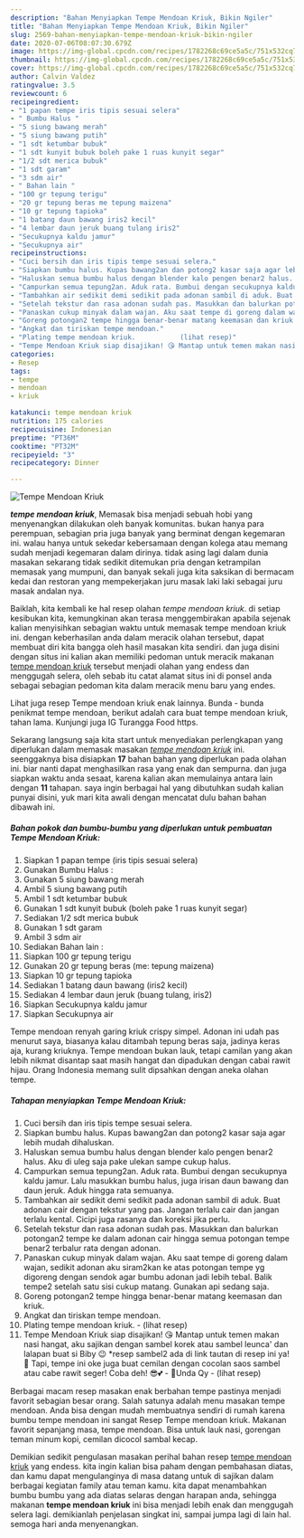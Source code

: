 ```yaml
---
description: "Bahan Menyiapkan Tempe Mendoan Kriuk, Bikin Ngiler"
title: "Bahan Menyiapkan Tempe Mendoan Kriuk, Bikin Ngiler"
slug: 2569-bahan-menyiapkan-tempe-mendoan-kriuk-bikin-ngiler
date: 2020-07-06T08:07:30.679Z
image: https://img-global.cpcdn.com/recipes/1782268c69ce5a5c/751x532cq70/tempe-mendoan-kriuk-foto-resep-utama.jpg
thumbnail: https://img-global.cpcdn.com/recipes/1782268c69ce5a5c/751x532cq70/tempe-mendoan-kriuk-foto-resep-utama.jpg
cover: https://img-global.cpcdn.com/recipes/1782268c69ce5a5c/751x532cq70/tempe-mendoan-kriuk-foto-resep-utama.jpg
author: Calvin Valdez
ratingvalue: 3.5
reviewcount: 6
recipeingredient:
- "1 papan tempe iris tipis sesuai selera"
- " Bumbu Halus "
- "5 siung bawang merah"
- "5 siung bawang putih"
- "1 sdt ketumbar bubuk"
- "1 sdt kunyit bubuk boleh pake 1 ruas kunyit segar"
- "1/2 sdt merica bubuk"
- "1 sdt garam"
- "3 sdm air"
- " Bahan lain "
- "100 gr tepung terigu"
- "20 gr tepung beras me tepung maizena"
- "10 gr tepung tapioka"
- "1 batang daun bawang iris2 kecil"
- "4 lembar daun jeruk buang tulang iris2"
- "Secukupnya kaldu jamur"
- "Secukupnya air"
recipeinstructions:
- "Cuci bersih dan iris tipis tempe sesuai selera."
- "Siapkan bumbu halus. Kupas bawang2an dan potong2 kasar saja agar lebih mudah dihaluskan."
- "Haluskan semua bumbu halus dengan blender kalo pengen benar2 halus. Aku di uleg saja pake ulekan sampe cukup halus."
- "Campurkan semua tepung2an. Aduk rata. Bumbui dengan secukupnya kaldu jamur. Lalu masukkan bumbu halus, juga irisan daun bawang dan daun jeruk. Aduk hingga rata semuanya."
- "Tambahkan air sedikit demi sedikit pada adonan sambil di aduk. Buat adonan cair dengan tekstur yang pas. Jangan terlalu cair dan jangan terlalu kental. Cicipi juga rasanya dan koreksi jika perlu."
- "Setelah tekstur dan rasa adonan sudah pas. Masukkan dan balurkan potongan2 tempe ke dalam adonan cair hingga semua potongan tempe benar2 terbalur rata dengan adonan."
- "Panaskan cukup minyak dalam wajan. Aku saat tempe di goreng dalam wajan, sedikit adonan aku siram2kan ke atas potongan tempe yg digoreng dengan sendok agar bumbu adonan jadi lebih tebal. Balik tempe2 setelah satu sisi cukup matang. Gunakan api sedang saja."
- "Goreng potongan2 tempe hingga benar-benar matang keemasan dan kriuk."
- "Angkat dan tiriskan tempe mendoan."
- "Plating tempe mendoan kriuk.           (lihat resep)"
- "Tempe Mendoan Kriuk siap disajikan! 😘 Mantap untuk temen makan nasi hangat, aku sajikan dengan sambel korek atau sambel leunca&#39; dan lalapan buat si Biby 😉 *resep sambel2 ada di link tautan di resep ini ya! 🙂 Tapi, tempe ini oke juga buat cemilan dengan cocolan saos sambel atau cabe rawit seger! Coba deh! 😎💕 - 🌻Unda Qy           (lihat resep)"
categories:
- Resep
tags:
- tempe
- mendoan
- kriuk

katakunci: tempe mendoan kriuk 
nutrition: 175 calories
recipecuisine: Indonesian
preptime: "PT36M"
cooktime: "PT32M"
recipeyield: "3"
recipecategory: Dinner

---
```



![Tempe Mendoan Kriuk](https://img-global.cpcdn.com/recipes/1782268c69ce5a5c/751x532cq70/tempe-mendoan-kriuk-foto-resep-utama.jpg)

<b><i>tempe mendoan kriuk</i></b>, Memasak bisa menjadi sebuah hobi yang menyenangkan dilakukan oleh banyak komunitas. bukan hanya para perempuan, sebagian pria juga banyak yang berminat dengan kegemaran ini. walau hanya untuk sekedar kebersamaan dengan kolega atau memang sudah menjadi kegemaran dalam dirinya. tidak asing lagi dalam dunia masakan sekarang tidak sedikit ditemukan pria dengan ketrampilan memasak yang mumpuni, dan banyak sekali juga kita saksikan di bermacam kedai dan restoran yang mempekerjakan juru masak laki laki sebagai juru masak andalan nya.

Baiklah, kita kembali ke hal resep olahan <i>tempe mendoan kriuk</i>. di setiap kesibukan kita, kemungkinan akan terasa menggembirakan apabila sejenak kalian menyisihkan sebagian waktu untuk memasak tempe mendoan kriuk ini. dengan keberhasilan anda dalam meracik olahan tersebut, dapat membuat diri kita bangga oleh hasil masakan kita sendiri. dan juga disini dengan situs ini kalian akan memiliki pedoman untuk meracik makanan <u>tempe mendoan kriuk</u> tersebut menjadi olahan yang endess dan menggugah selera, oleh sebab itu catat alamat situs ini di ponsel anda sebagai sebagian pedoman kita dalam meracik menu baru yang endes.

Lihat juga resep Tempe mendoan kriuk enak lainnya. Bunda - bunda penikmat tempe mendoan, berikut adalah cara buat tempe mendoan kriuk, tahan lama. Kunjungi juga IG Turangga Food https.


Sekarang langsung saja kita start untuk menyediakan perlengkapan yang diperlukan dalam memasak masakan <u><i>tempe mendoan kriuk</i></u> ini. seenggaknya bisa disiapkan <b>17</b> bahan bahan yang diperlukan pada olahan ini. biar nanti dapat menghasilkan rasa yang enak dan sempurna. dan juga siapkan waktu anda sesaat, karena kalian akan memulainya antara lain dengan <b>11</b> tahapan. saya ingin berbagai hal yang dibutuhkan sudah kalian punyai disini, yuk mari kita awali dengan mencatat dulu bahan bahan dibawah ini.

<!--inarticleads1-->

##### Bahan pokok dan bumbu-bumbu yang diperlukan untuk pembuatan Tempe Mendoan Kriuk:

1. Siapkan 1 papan tempe (iris tipis sesuai selera)
1. Gunakan  Bumbu Halus :
1. Gunakan 5 siung bawang merah
1. Ambil 5 siung bawang putih
1. Ambil 1 sdt ketumbar bubuk
1. Gunakan 1 sdt kunyit bubuk (boleh pake 1 ruas kunyit segar)
1. Sediakan 1/2 sdt merica bubuk
1. Gunakan 1 sdt garam
1. Ambil 3 sdm air
1. Sediakan  Bahan lain :
1. Siapkan 100 gr tepung terigu
1. Gunakan 20 gr tepung beras (me: tepung maizena)
1. Siapkan 10 gr tepung tapioka
1. Sediakan 1 batang daun bawang (iris2 kecil)
1. Sediakan 4 lembar daun jeruk (buang tulang, iris2)
1. Siapkan Secukupnya kaldu jamur
1. Siapkan Secukupnya air


Tempe mendoan renyah garing kriuk crispy simpel. Adonan ini udah pas menurut saya, biasanya kalau ditambah tepung beras saja, jadinya keras aja, kurang kriuknya. Tempe mendoan bukan lauk, tetapi camilan yang akan lebih nikmat disantap saat masih hangat dan dipadukan dengan cabai rawit hijau. Orang Indonesia memang sulit dipsahkan dengan aneka olahan tempe. 

<!--inarticleads2-->

##### Tahapan menyiapkan Tempe Mendoan Kriuk:

1. Cuci bersih dan iris tipis tempe sesuai selera.
1. Siapkan bumbu halus. Kupas bawang2an dan potong2 kasar saja agar lebih mudah dihaluskan.
1. Haluskan semua bumbu halus dengan blender kalo pengen benar2 halus. Aku di uleg saja pake ulekan sampe cukup halus.
1. Campurkan semua tepung2an. Aduk rata. Bumbui dengan secukupnya kaldu jamur. Lalu masukkan bumbu halus, juga irisan daun bawang dan daun jeruk. Aduk hingga rata semuanya.
1. Tambahkan air sedikit demi sedikit pada adonan sambil di aduk. Buat adonan cair dengan tekstur yang pas. Jangan terlalu cair dan jangan terlalu kental. Cicipi juga rasanya dan koreksi jika perlu.
1. Setelah tekstur dan rasa adonan sudah pas. Masukkan dan balurkan potongan2 tempe ke dalam adonan cair hingga semua potongan tempe benar2 terbalur rata dengan adonan.
1. Panaskan cukup minyak dalam wajan. Aku saat tempe di goreng dalam wajan, sedikit adonan aku siram2kan ke atas potongan tempe yg digoreng dengan sendok agar bumbu adonan jadi lebih tebal. Balik tempe2 setelah satu sisi cukup matang. Gunakan api sedang saja.
1. Goreng potongan2 tempe hingga benar-benar matang keemasan dan kriuk.
1. Angkat dan tiriskan tempe mendoan.
1. Plating tempe mendoan kriuk. -           (lihat resep)
1. Tempe Mendoan Kriuk siap disajikan! 😘 Mantap untuk temen makan nasi hangat, aku sajikan dengan sambel korek atau sambel leunca&#39; dan lalapan buat si Biby 😉 *resep sambel2 ada di link tautan di resep ini ya! 🙂 Tapi, tempe ini oke juga buat cemilan dengan cocolan saos sambel atau cabe rawit seger! Coba deh! 😎💕 - 🌻Unda Qy -           (lihat resep)


Berbagai macam resep masakan enak berbahan tempe pastinya menjadi favorit sebagian besar orang. Salah satunya adalah menu masakan tempe mendoan. Anda bisa dengan mudah membuatnya sendiri di rumah karena bumbu tempe mendoan ini sangat Resep Tempe mendoan kriuk. Makanan favorit sepanjang masa, tempe mendoan. Bisa untuk lauk nasi, gorengan teman minum kopi, cemilan dicocol sambal kecap. 

Demikian sedikit pengulasan masakan perihal bahan resep <u>tempe mendoan kriuk</u> yang endess. kita ingin kalian bisa paham dengan pembahasan diatas, dan kamu dapat mengulanginya di masa datang untuk di sajikan dalam berbagai kegiatan family atau teman kamu. kita dapat menambahkan bumbu bumbu yang ada diatas selaras dengan harapan anda, sehingga makanan <b>tempe mendoan kriuk</b> ini bisa menjadi lebih enak dan menggugah selera lagi. demikianlah penjelasan singkat ini, sampai jumpa lagi di lain hal. semoga hari anda menyenangkan.

